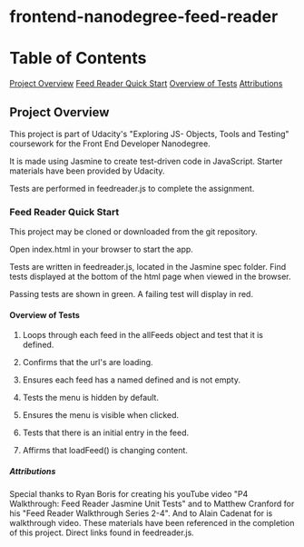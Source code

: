 frontend-nanodegree-feed-reader
===============================

# Table of Contents
 

 [Project Overview](#about)
 [Feed Reader Quick Start](#instructions)
 [Overview of Tests](#tests)
 [Attributions](#attributions)
 

## Project Overview

This project is part of Udacity's "Exploring JS- Objects, Tools and Testing" coursework for the Front End Developer Nanodegree. 

It is made using Jasmine to create test-driven code in JavaScript. Starter materials have been provided by Udacity. 

Tests are performed in feedreader.js to complete the assignment.   


### Feed Reader Quick Start

This project may be cloned or downloaded from the git repository. 

Open index.html in your browser to start the app. 

Tests are written in feedreader.js, located in the Jasmine spec folder. Find tests displayed at the bottom of the html page when viewed in the browser.

Passing tests are shown in green. A failing test will display in red. 


#### Overview of Tests 

1. Loops through each feed in the allFeeds object and test that it is defined.

2. Confirms that the url's are loading.

3. Ensures each feed has a named defined and is not empty.

4. Tests the menu is hidden by default.

5. Ensures the menu is visible when clicked.

6. Tests that there is an initial entry in the feed.

7. Affirms that loadFeed() is changing content. 


##### Attributions 

Special thanks to Ryan Boris for creating his youTube video "P4 Walkthrough: Feed Reader Jasmine Unit Tests" and to Matthew Cranford for his "Feed Reader Walkthrough Series 2-4". And to Alain Cadenat for is walkthrough video. These materials have been referenced in the completion of this project. Direct links found in feedreader.js. 





